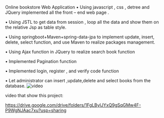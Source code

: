 
Online bookstore Web Application
•	Using javascript ,  css ,  detree and JQuery implemented all the front – end web page .

•	Using JSTL to get data from session , loop all the data and show them on the relative Jsp as table style.

•	Using springboot+Maven+spring-data-jpa to implement update, insert, delete,  select function, and use Maven to realize packages management.

•	Using Ajax function in JQuery to realize search book function

•	Implemented Pagination function 

•	Implemented login, register , and verify code function

•	Let administrator can insert ,update,delete and select books from the database.
![video](https://drive.google.com/open?id=1JvFfDzih1JrNdMQS7hNDb15vx1NMpFIn)

video that show this project:

https://drive.google.com/drive/folders/1FgLByIJYxQ9gSqGMw4F-P9WgNJAac7xu?usp=sharing

